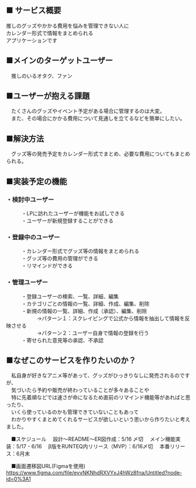 ##  ■ サービス概要
推しのグッズやかかる費用を悩みを管理できない人に<br>
カレンダー形式で情報をまとめられる<br>
アプリケーションです<br>

##  ■メインのターゲットユーザー
　推しのいるオタク、ファン

##  ■ユーザーが抱える課題
　たくさんのグッズやイベント予定がある場合に管理するのは大変。<br>
　また、その場合にかかる費用について見通しを立てるなどを簡単にしたい。<br>

##  ■解決方法
　グッズ等の発売予定をカレンダー形式でまとめ、必要な費用についてもまとめられる。

##  ■実装予定の機能
###  ・検討中ユーザー
　　　・LPに訪れたユーザーが機能をお試しできる<br>
　　　・ユーザーが新規登録することができる<br>
###  ・登録中のユーザー
　　　・カレンダー形式でグッズ等の情報をまとめられる<br>
　　　・グッズ等の費用の管理ができる<br>
　　　・リマインドができる　　
###  ・管理ユーザー
　　　・登録ユーザーの検索、一覧、詳細、編集<br>
　　　・カテゴリごとの情報の一覧、詳細、作成、編集、削除<br>
　　　・新規の情報の一覧、詳細、作成（承認）、編集、削除<br>
　　　　　　→パターン１：スクレイピングで公式から情報を抽出して情報を反映させる<br>
　　　　　　→パターン２：ユーザー自身で情報の登録を行う<br>
　　　・寄せられた意見等の承認、不承認<br>

##  ■なぜこのサービスを作りたいのか？
　私自身が好きなアニメ等があって、グッズがひっきりなしに発売されるのですが、<br>
　気づいたら予約や販売が終わっていることが多々あることや<br>
　特に先着順などでは速さが命になるため直前のリマインド機能等があればと思ったり、<br>
　いくら使っているのかも管理できていないこともあって<br>
　わかりやすくまとめてくれるサービスが欲しいという思いから作りたいと考えました。<br>

　■スケジュール
　設計〜README〜ER図作成：5/16 〆切
　メイン機能実装：5/17 - 6/16
　β版をRUNTEQ内リリース（MVP）：6/16〆切
　本番リリース：6月末

　■画面遷移図URL(Figmaを使用)
　https://www.figma.com/file/eyvNKNhdRXVYxJ4hWz8fna/Untitled?node-id=0%3A1
